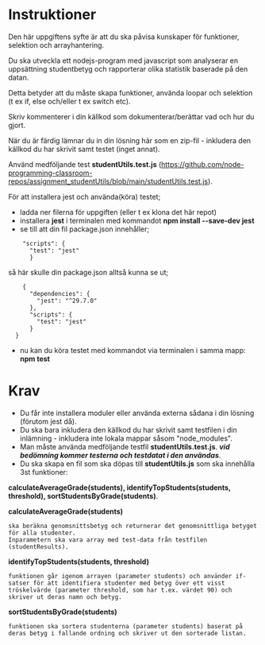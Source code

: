 # Instruktioner

Den här uppgiftens syfte är att du ska påvisa kunskaper för funktioner, selektion och arrayhantering.

Du ska utveckla ett nodejs-program med javascript som analyserar en uppsättning studentbetyg och rapporterar olika statistik baserade på den datan.

Detta betyder att du måste skapa funktioner, använda loopar och selektion (t ex if, else och/eller t ex switch etc).

Skriv kommenterer i din källkod som dokumenterar/berättar vad och hur du gjort.

När du är färdig lämnar du in din lösning här som en zip-fil - inkludera den källkod du har skrivit samt testet (inget annat).

Använd medföljande test **studentUtils.test.js** (https://github.com/node-programming-classroom-repos/assignment_studentUtils/blob/main/studentUtils.test.js).

För att installera jest och använda(köra) testet;

- ladda ner filerna för uppgiften (eller t ex klona det här repot)
- installera **jest** i terminalen med kommandot **npm install --save-dev jest**
- se till att din fil package.json innehåller;

```
    "scripts": {
      "test": "jest"
      }
```

så här skulle din package.json alltså kunna se ut;


```
    {
      "dependencies": {
        "jest": "^29.7.0"
      },
      "scripts": {
        "test": "jest"
      }
  }
```

- nu kan du köra testet med kommandot via terminalen i samma mapp: **npm test**



# Krav

- Du får inte installera moduler eller använda externa sådana i din lösning (förutom jest då).
- Du ska bara inkludera den källkod du har skrivit samt testfilen i din inlämning - inkludera inte lokala mappar såsom "node_modules".
- Man måste använda medföljande testfil **studentUtils.test.js**. ***vid bedömning kommer testerna och testdatat i den användas***.
- Du ska skapa en fil som ska döpas till **studentUtils.js** som ska innehålla 3st funktioner: 

**calculateAverageGrade(students), identifyTopStudents(students, threshold), sortStudentsByGrade(students)**.


**calculateAverageGrade(students)**
    
    ska beräkna genomsnittsbetyg och returnerar det genomsnittliga betyget för alla studenter.
    Inparametern ska vara array med test-data från testfilen (studentResults).

**identifyTopStudents(students, threshold)**

    funktionen går igenom arrayen (parameter students) och använder if-satser för att identifiera studenter med betyg över ett visst tröskelvärde (parameter threshold, som har t.ex. värdet 90) och skriver ut deras namn och betyg.

**sortStudentsByGrade(students)**

    funktionen ska sortera studenterna (parameter students) baserat på deras betyg i fallande ordning och skriver ut den sorterade listan.

